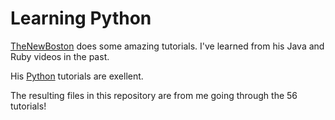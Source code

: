 # Learning Python

[TheNewBoston](https://www.youtube.com/channel/UCJbPGzawDH1njbqV-D5HqKw) does some amazing tutorials. I've learned from his Java and Ruby videos in the past.

His [Python](https://www.youtube.com/watch?v=HBxCHonP6Ro&list=PL6gx4Cwl9DGAcbMi1sH6oAMk4JHw91mC_) tutorials are exellent.

The resulting files in this repository are from me going through the 56 tutorials!